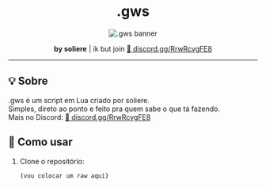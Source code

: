 <h1 align="center">.gws</h1>

<p align="center">
  <img src="https://imgur.com/rU1HyW5.png" alt=".gws banner">
</p>

<p align="center">
  <b>by soliere</b> | ik but join <a href="https://discord.gg/RrwRcvgFE8">💬 discord.gg/RrwRcvgFE8</a>
</p>

---

## 💡 Sobre

.gws é um script em Lua criado por soliere.  
Simples, direto ao ponto e feito pra quem sabe o que tá fazendo.  
Mais no Discord: [💬 discord.gg/RrwRcvgFE8](https://discord.gg/RrwRcvgFE8)

## 🚀 Como usar

1. Clone o repositório:
   ```bash
   (vou colocar um raw aqui)
